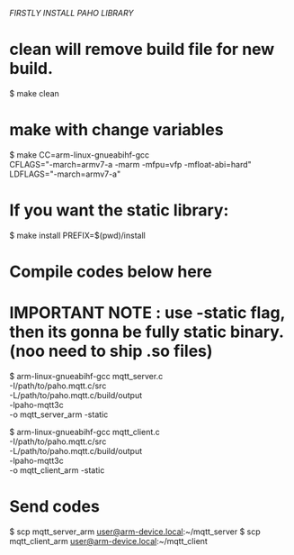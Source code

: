 _FIRSTLY INSTALL PAHO LIBRARY_

# clean will remove build file for new build.
$ make clean



# make with change variables
$ make CC=arm-linux-gnueabihf-gcc \
     CFLAGS="-march=armv7-a -marm -mfpu=vfp -mfloat-abi=hard" \
     LDFLAGS="-march=armv7-a"


# If you want the static library:
$ make install PREFIX=$(pwd)/install 



# Compile codes below here 
# IMPORTANT NOTE : use -static flag, then its gonna be fully static binary.(noo need to ship .so files)

$ arm-linux-gnueabihf-gcc mqtt_server.c \
  -I/path/to/paho.mqtt.c/src \
  -L/path/to/paho.mqtt.c/build/output \
  -lpaho-mqtt3c \
  -o mqtt_server_arm -static


$ arm-linux-gnueabihf-gcc mqtt_client.c \
  -I/path/to/paho.mqtt.c/src \
  -L/path/to/paho.mqtt.c/build/output \
  -lpaho-mqtt3c \
  -o mqtt_client_arm -static

# Send codes
$ scp mqtt_server_arm user@arm-device.local:~/mqtt_server
$ scp mqtt_client_arm user@arm-device.local:~/mqtt_client




